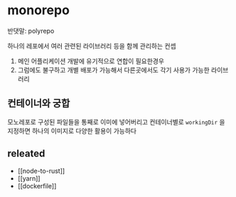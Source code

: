 # monorepo

반댓말: polyrepo 

하나의 레포에서 여러 관련된 라이브러리 등을 함께 관리하는 컨셉

1. 메인 어플리케이션 개발에 유기적으로 연합이 필요한경우
2. 그럼에도 불구하고 개별 배포가 가능해서 다른곳에서도 각기 사용가 가능한 라이브러리

## 컨테이너와 궁합
모노레포로 구성된 파일들을 통째로 이미에 넣어버리고 컨테이너별로 `workingDir` 을 지정하면 하나의 이미지로 다양한 활용이 가능하다

## releated
- [[node-to-rust]]
- [[yarn]]
- [[dockerfile]]
